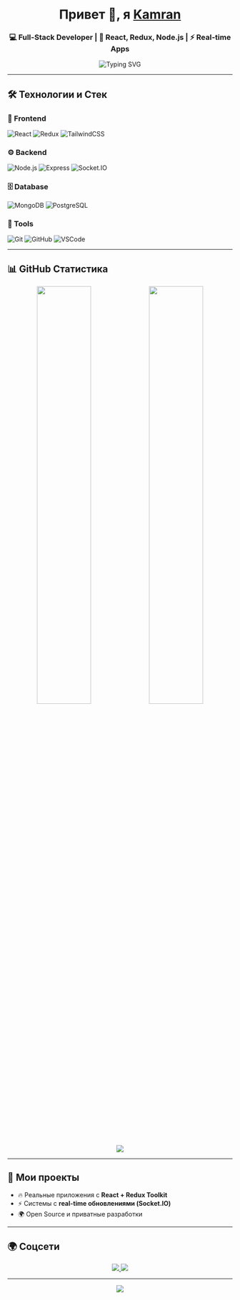 <!-- Header -->
<h1 align="center">
  Привет 👋, я <a href="https://github.com/kamranAbdullaev" target="_blank">Kamran</a>  
</h1>

<h3 align="center">💻 Full-Stack Developer | 🚀 React, Redux, Node.js | ⚡ Real-time Apps</h3>

<p align="center">
  <img 
    src="https://readme-typing-svg.herokuapp.com?font=JetBrains+Mono&size=22&pause=500&color=00F7FF&center=true&vCenter=true&width=700&lines=Мой+Стек:;Full-Stack+Developer;React,+Redux,+Node.js;⚡+Real-time+Apps" 
    alt="Typing SVG" 
  />
</p>


---

## 🛠 Технологии и Стек

### 🚀 Frontend
![React](https://img.shields.io/badge/React-18-blue?style=for-the-badge&logo=react&logoColor=white)
![Redux](https://img.shields.io/badge/Redux-Toolkit-764abc?style=for-the-badge&logo=redux&logoColor=white)
![TailwindCSS](https://img.shields.io/badge/TailwindCSS-38B2AC?style=for-the-badge&logo=tailwind-css&logoColor=white)

### ⚙️ Backend
![Node.js](https://img.shields.io/badge/Node.js-18-green?style=for-the-badge&logo=node.js&logoColor=white)
![Express](https://img.shields.io/badge/Express.js-grey?style=for-the-badge&logo=express&logoColor=white)
![Socket.IO](https://img.shields.io/badge/Socket.IO-010101?style=for-the-badge&logo=socket.io&logoColor=white)

### 🗄 Database
![MongoDB](https://img.shields.io/badge/MongoDB-4ea94b?style=for-the-badge&logo=mongodb&logoColor=white)
![PostgreSQL](https://img.shields.io/badge/PostgreSQL-316192?style=for-the-badge&logo=postgresql&logoColor=white)

### 🔧 Tools
![Git](https://img.shields.io/badge/Git-F05032?style=for-the-badge&logo=git&logoColor=white)
![GitHub](https://img.shields.io/badge/GitHub-181717?style=for-the-badge&logo=github&logoColor=white)
![VSCode](https://img.shields.io/badge/VSCode-007ACC?style=for-the-badge&logo=visual-studio-code&logoColor=white)

---

## 📊 GitHub Статистика
<p align="center">
  <img width="49%" src="https://github-readme-stats.vercel.app/api?username=kamranAbdullaev&show_icons=true&theme=radical&count_private=true" />
  <img width="49%" src="https://github-readme-streak-stats.herokuapp.com/?user=kamranAbdullaev&theme=radical" />
</p>

<p align="center">
  <img src="https://github-readme-activity-graph.vercel.app/graph?username=kamranAbdullaev&theme=react-dark&bg_color=0D1117&hide_border=true" />
</p>

---

## 📂 Мои проекты
- 🔥 Реальные приложения с **React + Redux Toolkit**
- ⚡ Системы с **real-time обновлениями (Socket.IO)**
- 🌍 Open Source и приватные разработки

---

## 🌍 Соцсети
<p align="center">
  <a href="https://www.linkedin.com/in/kamran-abdullaev-0608a1245/" target="_blank">
    <img src="https://img.shields.io/badge/LinkedIn-blue?style=for-the-badge&logo=linkedin&logoColor=white" />
  </a>
  <a href="mailto:kamranabdullaev4002@gmail.com" target="_blank">
    <img src="https://img.shields.io/badge/Email-D14836?style=for-the-badge&logo=gmail&logoColor=white" />
  </a>
</p>

---

<!-- Animated Footer -->
<p align="center">
  <img src="https://capsule-render.vercel.app/api?type=waving&color=00F7FF&height=120&section=footer"/>
</p>
